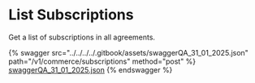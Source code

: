 # List Subscriptions

Get a list of subscriptions in all agreements.



{% swagger src="../../../../.gitbook/assets/swaggerQA_31_01_2025.json" path="/v1/commerce/subscriptions" method="post" %}
[swaggerQA_31_01_2025.json](../../../../.gitbook/assets/swaggerQA_31_01_2025.json)
{% endswagger %}
